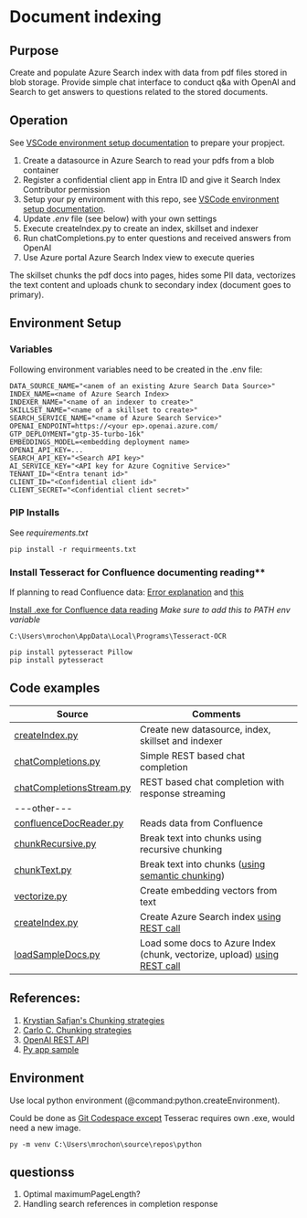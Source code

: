 # Document indexing

## Purpose

Create and populate Azure Search index with data from pdf files stored in blob storage. Provide simple chat interface to conduct q&a with OpenAI and Search to get answers to questions related to the stored documents.

## Operation

See [VSCode environment setup documentation](https://code.visualstudio.com/docs/python/environments) to prepare your propject.

1. Create a datasource in Azure Search to read your pdfs from a blob container
2. Register a confidential client app in Entra ID and give it Search Index Contributor permission
2. Setup your py environment with this repo, see [VSCode environment setup documentation](https://code.visualstudio.com/docs/python/environments).
4. Update *.env* file (see below) with your own settings
2. Execute createIndex.py to create an index, skillset and indexer
3. Run chatCompletions.py to enter questions and received answers from OpenAI
6. Use Azure portal Azure Search Index view to execute queries

The skillset chunks the pdf docs into pages, hides some PII data, vectorizes the text content and uploads chunk to secondary index (document goes to primary).

## Environment Setup

### Variables

Following environment variables need to be created in the .env file:

```
DATA_SOURCE_NAME="<anem of an existing Azure Search Data Source>"
INDEX_NAME=<name of Azure Search Index>
INDEXER_NAME="<name of an indexer to create>"
SKILLSET_NAME="<name of a skillset to create>"
SEARCH_SERVICE_NAME="<name of Azure Search Service>"
OPENAI_ENDPOINT=https://<your ep>.openai.azure.com/
GTP_DEPLOYMENT="gtp-35-turbo-16k"
EMBEDDINGS_MODEL=<embedding deployment name>
OPENAI_API_KEY=...
SEARCH_API_KEY="<Search API key>"
AI_SERVICE_KEY="<API key for Azure Cognitive Service>"
TENANT_ID="<Entra tenant id>"
CLIENT_ID="<Confidential client id>"
CLIENT_SECRET="<Confidential client secret>"
```

### PIP Installs

See *requirements.txt*

```
pip install -r requirmeents.txt
```

### Install Tesseract for Confluence documenting reading**

If planning to read Confluence data:
[Error explanation](https://stackoverflow.com/questions/50951955/pytesseract-tesseractnotfound-error-tesseract-is-not-installed-or-its-not-i) and [this](https://stackoverflow.com/questions/50655738/how-do-i-resolve-a-tesseractnotfounderror)

[Install .exe for Confluence data reading](https://github.com/UB-Mannheim/tesseract/wiki)
*Make sure to add this to PATH env variable*
```
C:\Users\mrochon\AppData\Local\Programs\Tesseract-OCR
```

```
pip install pytesseract Pillow
pip install pytesseract
```

## Code examples

| Source | Comments |
| --- | --- |
| [createIndex.py](https://github.com/mrochon/python/blob/main/createIndex.py) | Create new datasource, index, skillset and indexer | 
| [chatCompletions.py](https://github.com/mrochon/python/blob/main/chatCompletions.py) | Simple REST based chat completion | 
| [chatCompletionsStream.py](https://github.com/mrochon/python/blob/main/chatCompletionsStream.py) | REST based chat completion with response streaming | 
| ---other--- |  | 
| [confluenceDocReader.py](https://github.com/mrochon/python/blob/main/confluenceDocReader.py) | Reads data from Confluence |
| [chunkRecursive.py](https://github.com/mrochon/python/blob/main/chunkRecursive.py) | Break text into chunks using recursive chunking |
| [chunkText.py](https://github.com/mrochon/python/blob/main/chunkText.py) | Break text into chunks ([using semantic chunking](https://python.langchain.com/docs/modules/data_connection/document_transformers/semantic-chunker/)) |
| [vectorize.py](https://github.com/mrochon/python/blob/main/vectorize.py) | Create embedding vectors from text |
| [createIndex.py](https://github.com/mrochon/python/blob/main/createIndex.py) | Create Azure Search index [using REST call](https://learn.microsoft.com/en-us/rest/api/searchservice/indexes/create?view=rest-searchservice-2023-11-01&tabs=HTTP)|
| [loadSampleDocs.py](https://github.com/mrochon/python/blob/main/loadSampleDocs.py) | Load some docs to Azure Index (chunk, vectorize, upload) [using REST call](hhttps://learn.microsoft.com/en-us/rest/api/searchservice/documents/?view=rest-searchservice-2023-11-01&tabs=HTTP)|



## References:

1. [Krystian Safjan's Chunking strategies](https://safjan.com/from-fixed-size-to-nlp-chunking-a-deep-dive-into-text-chunking-techniques/#google_vignette)
2. [Carlo C. Chunking strategies](https://medium.com/aimonks/chunking-strategies-for-more-effective-rag-through-llm-63ae7b046b46)
3. [OpenAI REST API](https://github.com/Azure/azure-rest-api-specs/blob/main/specification/cognitiveservices/data-plane/AzureOpenAI/inference/stable/2024-02-01/inference.json)
4. [Py app sample](https://github.com/Azure-Samples/azure-search-openai-demo/blob/main/app/backend/app.py)

## Environment

Use local python environment (@command:python.createEnvironment).

Could be done as [Git Codespace except](https://docs.github.com/en/codespaces/setting-up-your-project-for-codespaces/adding-a-dev-container-configuration/setting-up-your-python-project-for-codespaces) Tesserac requires own .exe, would need a new image.

```
py -m venv C:\Users\mrochon\source\repos\python 
```

## questionss

1. Optimal maximumPageLength?
2. Handling search references in completion response